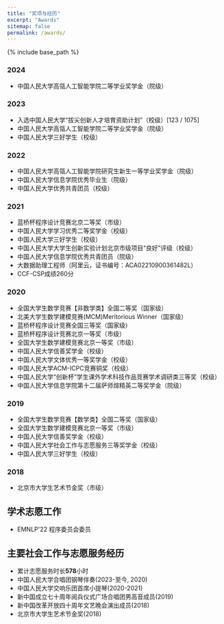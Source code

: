 ```yaml
---
title: "奖项与经历"
excerpt: "Awards"
sitemap: false
permalink: /awards/
---
```


{% include base_path %}

### 2024
* 中国人民大学高瓴人工智能学院二等学业奖学金（院级）

### 2023
* 入选中国人民大学“拔尖创新人才培育资助计划”（校级）[123 / 1075]
* 中国人民大学高瓴人工智能学院二等学业奖学金（院级）
* 中国人民大学三好学生（校级）

### 2022
* 中国人民大学高瓴人工智能学院研究生新生一等学业奖学金（院级）
* 中国人民大学信息学院优秀毕业生（院级）
* 中国人民大学优秀共青团员（校级）

### 2021
* 蓝桥杯程序设计竞赛北京二等奖（市级）
* 中国人民大学学习优秀二等奖学金（校级）
* 中国人民大学三好学生（校级）
* 中国人民大学大学生创新实验计划北京市级项目“良好”评级（校级）
* 中国人民大学信息学院优秀共青团员（院级）
* 大数据助理工程师（阿里云，证书编号：ACA02210900361482L）
* CCF-CSP成绩260分

### 2020
* 全国大学生数学竞赛【非数学类】全国二等奖（国家级）
* 北美大学生数学建模竞赛(MCM)Meritorious Winner（国家级）
* 蓝桥杯程序设计竞赛全国三等奖（国家级）
* 蓝桥杯程序设计竞赛北京一等奖（市级）
* 全国大学生数学建模竞赛北京一等奖（市级）
* 中国人民大学信善奖学金（校级）
* 中国人民大学文体优秀一等奖学金（校级）
* 中国人民大学ACM-ICPC竞赛铜奖（校级）
* 中国人民大学“创新杯”学生课外学术科技作品竞赛学术调研类三等奖（校级）
* 中国人民大学信息学院第十二届萨师煊精英二等奖学金（院级）

### 2019
* 全国大学生数学竞赛【数学类】全国二等奖（国家级）
* 全国大学生数学建模竞赛北京一等奖（市级）
* 中国人民大学信善奖学金（校级）
* 中国人民大学社会工作与志愿服务三等奖学金（校级）
* 中国人民大学三好学生（校级）

### 2018
* 北京市大学生艺术节金奖（市级）

## 学术志愿工作
* EMNLP'22 程序委员会委员

## 主要社会工作与志愿服务经历
* 累计志愿服务时长**578**小时
* 中国人民大学合唱团钢琴伴奏(2023-至今, 2020)
* 中国人民大学交响乐团首席小提琴(2020-2021)
* 新中国成立七十周年阅兵仪式广场合唱团男高音成员(2019)
* 新中国改革开放四十周年文艺晚会演出成员(2018)
* 北京市大学生艺术节金奖(2018)